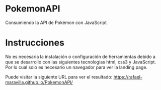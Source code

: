 # PokemonAPI
Consumiendo la API de Pokémon con JavaScript

# Instrucciones
No es necesaria la instalación o configuración de herramientas
debido a que se desarrollo con las siguientes tecnologias html, css3 y JavaScript.
Por lo cual solo es necesario un navegador para ver la landing page.

Puede visitar la siguiente URL para ver el resultado: https://rafael-maravilla.github.io/PokemonAPI/
